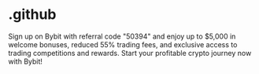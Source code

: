 # .github
Sign up on Bybit with referral code "50394" and enjoy up to $5,000 in welcome bonuses, reduced 55% trading fees, and exclusive access to trading competitions and rewards. Start your profitable crypto journey now with Bybit!
